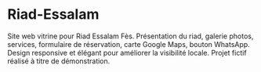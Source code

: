 # Riad-Essalam
Site web vitrine pour Riad Essalam Fès. Présentation du riad, galerie photos, services, formulaire de réservation, carte Google Maps, bouton WhatsApp. Design responsive et élégant pour améliorer la visibilité locale. Projet fictif réalisé à titre de démonstration.
